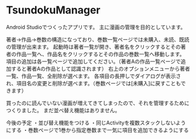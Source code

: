 # TsundokuManager

Android Studioでつくったアプリです。
主に漫画の管理を目的としています。

著者->作品->巻数の構造になっており、巻数一覧ページでは未購入、未読、既読の管理が出来ます。
起動時は著者一覧が開き、著者名をクリックするとその著者の作品一覧へ、作品名をクリックするとその作品の巻数一覧へ移動します。
項目の追加は各一覧ページで追加してください。（著者Aの作品一覧ページで追加すると著者Aの作品として認識されます）
右上のオプションメニューから著者一覧、作品一覧、全削除が選べます。
各項目の長押しでダイアログが表示され、項目名の変更と削除が選べます。（巻数ページでは[未購入]に戻すこともできます）

買ったのに読んでいない漫画が増えてきてしまったので、それを管理するためにつくりました。
まだ並べ替え機能はありません。


今後の予定
・並び替え機能をつける
・同じActivityを複数スタックしないようにする
・巻数ページで1巻から指定巻数まで一気に項目を追加できるようにする
